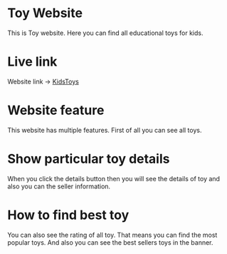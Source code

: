 # Toy Website
This is Toy website. Here you can find all educational toys for kids.

# Live link
Website link -> [KidsToys](https://toystore-61825.web.app/)

# Website feature
This website has multiple features. First of all you can see all toys.

# Show particular toy details 
When you click the details button then you will see the details of toy and also you can the seller information.

# How to find best toy
You can also see the rating of all toy. That means you can find the most popular toys. And also you can see the best sellers toys in the banner.
